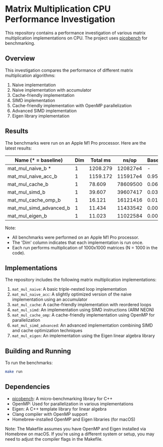 # Matrix Multiplication CPU Performance Investigation

This repository contains a performance investigation of various matrix multiplication implementations on CPU. The project uses [picobench](https://github.com/iboB/picobench) for benchmarking.

## Overview

This investigation compares the performance of different matrix multiplication algorithms:

1. Naive implementation
2. Naive implementation with accumulator
3. Cache-friendly implementation
4. SIMD implementation
5. Cache-friendly implementation with OpenMP parallelization
6. Advanced SIMD implementation
7. Eigen library implementation

## Results

The benchmarks were run on an Apple M1 Pro processor. Here are the latest results:

| Name (* = baseline)      | Dim | Total ms | ns/op    | Baseline | Ops/second |
|--------------------------|-----|----------|----------|----------|------------|
| mat_mul_naive_b *        | 1   | 1208.279 | 120827e4 | -        | 0.8        |
| mat_mul_naive_acc_b      | 1   | 1159.172 | 115917e4 | 0.959    | 0.9        |
| mat_mul_cache_b          | 1   | 78.609   | 78609500 | 0.065    | 12.7       |
| mat_mul_simd_b           | 1   | 39.607   | 39607417 | 0.033    | 25.2       |
| mat_mul_cache_omp_b      | 1   | 16.121   | 16121416 | 0.013    | 62.0       |
| mat_mul_simd_advanced_b  | 1   | 11.434   | 11433542 | 0.009    | 87.5       |
| mat_mul_eigen_b          | 1   | 11.023   | 11022584 | 0.009    | 90.7       |

Note: 
- All benchmarks were performed on an Apple M1 Pro processor.
- The 'Dim' column indicates that each implementation is run once.
- Each run performs multiplication of 1000x1000 matrices (N = 1000 in the code).

## Implementations

The repository includes the following matrix multiplication implementations:

1. `mat_mul_naive`: A basic triple-nested loop implementation
2. `mat_mul_naive_acc`: A slightly optimized version of the naive implementation using an accumulator
3. `mat_mul_cache`: A cache-friendly implementation with reordered loops
4. `mat_mul_simd`: An implementation using SIMD instructions (ARM NEON)
5. `mat_mul_cache_omp`: A cache-friendly implementation using OpenMP for parallelization
6. `mat_mul_simd_advanced`: An advanced implementation combining SIMD and cache optimization techniques
7. `mat_mul_eigen`: An implementation using the Eigen linear algebra library

## Building and Running

To run the benchmarks:

```bash
make run
```

## Dependencies

- [picobench](https://github.com/iboB/picobench): A micro-benchmarking library for C++
- OpenMP: Used for parallelization in various implementations
- Eigen: A C++ template library for linear algebra
- Clang compiler with OpenMP support
- Homebrew-installed OpenMP and Eigen libraries (for macOS)

Note: The Makefile assumes you have OpenMP and Eigen installed via Homebrew on macOS. If you're using a different system or setup, you may need to adjust the compiler flags in the Makefile.